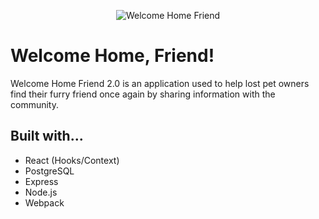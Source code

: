<p align="center"><img src="./client/images/logo.png" alt="Welcome Home Friend" /></p>

# Welcome Home, Friend!

Welcome Home Friend 2.0 is an application used to help lost pet owners find their furry friend once again by sharing information with the community.

## Built with...
- React (Hooks/Context)
- PostgreSQL
- Express
- Node.js
- Webpack
